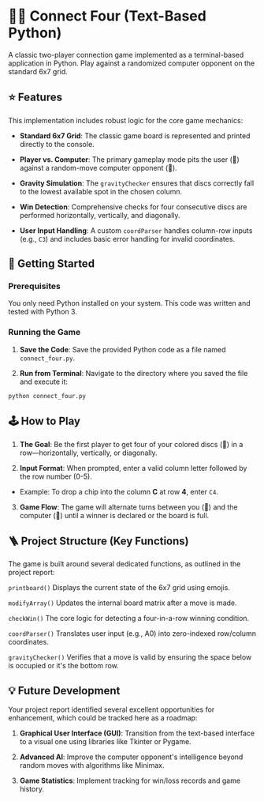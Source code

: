# 🔴🔵 Connect Four (Text-Based Python)

A classic two-player connection game implemented as a terminal-based application in Python. 
Play against a randomized computer opponent on the standard 6x7 grid.

## ⭐ Features

This implementation includes robust logic for the core game mechanics:

* **Standard 6x7 Grid**: The classic game board is represented and printed directly to the console.

* **Player vs. Computer**: The primary gameplay mode pits the user (🔵) against a random-move computer opponent (🔴).

* **Gravity Simulation**: The `gravityChecker` ensures that discs correctly fall to the lowest available spot in the chosen column.

* **Win Detection**: Comprehensive checks for four consecutive discs are performed horizontally, vertically, and diagonally.

* **User Input Handling**: A custom `coordParser` handles column-row inputs (e.g., `C3`) and includes basic error handling for invalid coordinates.

## 🚀 Getting Started

### Prerequisites

You only need Python installed on your system. This code was written and tested with Python 3.

### Running the Game

1. **Save the Code**: Save the provided Python code as a file named `connect_four.py`.

2. **Run from Terminal**: Navigate to the directory where you saved the file and execute it:

`python connect_four.py`


## 🕹️ How to Play

1. **The Goal**: Be the first player to get four of your colored discs (🔵) in a row—horizontally, vertically, or diagonally.

2. **Input Format**: When prompted, enter a valid column letter followed by the row number (0-5).
  * Example: To drop a chip into the column **C** at row **4**, enter `C4`.

3. **Game Flow**: The game will alternate turns between you (🔵) and the computer (🔴) until a winner is declared or the board is full.

## 🪜 Project Structure (Key Functions)

The game is built around several dedicated functions, as outlined in the project report:

`printboard()` Displays the current state of the 6x7 grid using emojis.

`modifyArray()` Updates the internal board matrix after a move is made.

`checkWin()` The core logic for detecting a four-in-a-row winning condition.

`coordParser()` Translates user input (e.g., A0) into zero-indexed row/column coordinates.

`gravityChecker()` Verifies that a move is valid by ensuring the space below is occupied or it's the bottom row.

## 💡 Future Development

Your project report identified several excellent opportunities for enhancement, which could be tracked here as a roadmap:

1. **Graphical User Interface (GUI)**: Transition from the text-based interface to a visual one using libraries like Tkinter or Pygame.

2. **Advanced AI**: Improve the computer opponent's intelligence beyond random moves with algorithms like Minimax.

3. **Game Statistics**: Implement tracking for win/loss records and game history.
